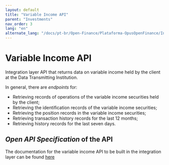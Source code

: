 ```yaml
---
layout: default
title: "Variable Income API"
parent: "Investments"
nav_order: 3
lang: "en"
alternate_lang: "/docs/pt-br/Open-Finance/Plataforma-OpusOpenFinance/Integração/dados-investimentos/dados-renda-variavel/"
---
```


# Variable Income API

Integration layer API that returns data on variable income held by the client at the Data Transmitting Institution.

In general, there are *endpoints* for:

- Retrieving records of operations of the variable income securities held by the client;
- Retrieving the identification records of the variable income securities;
- Retrieving the position records in the variable income securities;
- Retrieving transaction history records for the last 12 months;
- Retrieving history records for the last seven days.

## *Open API Specification* of the API

The documentation for the variable income API to be built in the integration layer can be found [here][API-Variable-Income]

[API-Variable-Income]: ../../../../../swagger-ui/index.html?api=en-data-variable-incomes
